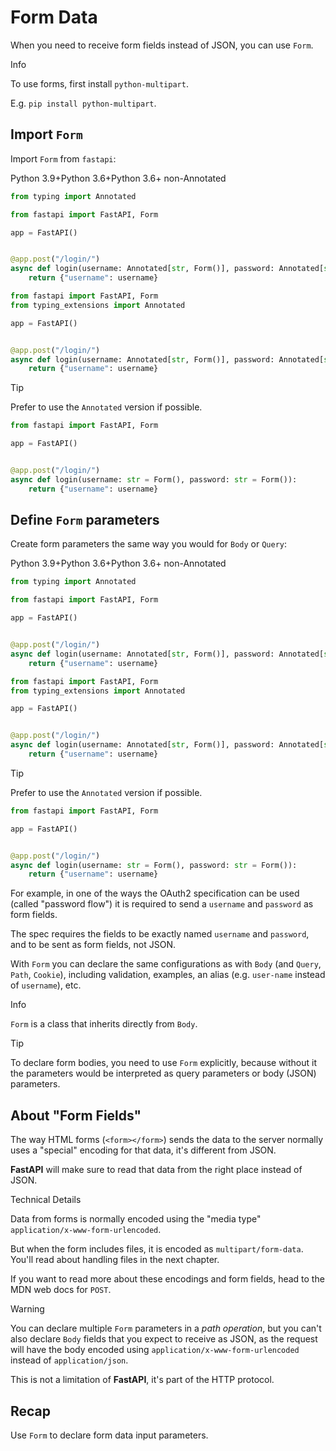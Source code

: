 
# Form Data


When you need to receive form fields instead of JSON, you can use `Form`.



Info


To use forms, first install `python-multipart`.


E.g. `pip install python-multipart`.



## Import `Form`


Import `Form` from `fastapi`:


Python 3.9+Python 3.6+Python 3.6+ non-Annotated





```python
from typing import Annotated

from fastapi import FastAPI, Form

app = FastAPI()


@app.post("/login/")
async def login(username: Annotated[str, Form()], password: Annotated[str, Form()]):
    return {"username": username}

```




```python
from fastapi import FastAPI, Form
from typing_extensions import Annotated

app = FastAPI()


@app.post("/login/")
async def login(username: Annotated[str, Form()], password: Annotated[str, Form()]):
    return {"username": username}

```




Tip


Prefer to use the `Annotated` version if possible.




```python
from fastapi import FastAPI, Form

app = FastAPI()


@app.post("/login/")
async def login(username: str = Form(), password: str = Form()):
    return {"username": username}

```




## Define `Form` parameters


Create form parameters the same way you would for `Body` or `Query`:


Python 3.9+Python 3.6+Python 3.6+ non-Annotated





```python
from typing import Annotated

from fastapi import FastAPI, Form

app = FastAPI()


@app.post("/login/")
async def login(username: Annotated[str, Form()], password: Annotated[str, Form()]):
    return {"username": username}

```




```python
from fastapi import FastAPI, Form
from typing_extensions import Annotated

app = FastAPI()


@app.post("/login/")
async def login(username: Annotated[str, Form()], password: Annotated[str, Form()]):
    return {"username": username}

```




Tip


Prefer to use the `Annotated` version if possible.




```python
from fastapi import FastAPI, Form

app = FastAPI()


@app.post("/login/")
async def login(username: str = Form(), password: str = Form()):
    return {"username": username}

```




For example, in one of the ways the OAuth2 specification can be used (called "password flow") it is required to send a `username` and `password` as form fields.


The spec requires the fields to be exactly named `username` and `password`, and to be sent as form fields, not JSON.


With `Form` you can declare the same configurations as with `Body` (and `Query`, `Path`, `Cookie`), including validation, examples, an alias (e.g. `user-name` instead of `username`), etc.



Info


`Form` is a class that inherits directly from `Body`.




Tip


To declare form bodies, you need to use `Form` explicitly, because without it the parameters would be interpreted as query parameters or body (JSON) parameters.



## About "Form Fields"


The way HTML forms (`<form></form>`) sends the data to the server normally uses a "special" encoding for that data, it's different from JSON.


**FastAPI** will make sure to read that data from the right place instead of JSON.



Technical Details


Data from forms is normally encoded using the "media type" `application/x-www-form-urlencoded`.


But when the form includes files, it is encoded as `multipart/form-data`. You'll read about handling files in the next chapter.


If you want to read more about these encodings and form fields, head to the MDN web docs for `POST`.




Warning


You can declare multiple `Form` parameters in a *path operation*, but you can't also declare `Body` fields that you expect to receive as JSON, as the request will have the body encoded using `application/x-www-form-urlencoded` instead of `application/json`.


This is not a limitation of **FastAPI**, it's part of the HTTP protocol.



## Recap


Use `Form` to declare form data input parameters.



